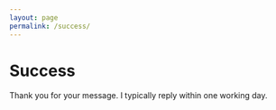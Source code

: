```yaml
---
layout: page
permalink: /success/
---
```


# Success

Thank you for your message. I typically reply within one working day.